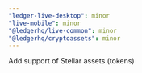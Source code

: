 ```yaml
---
"ledger-live-desktop": minor
"live-mobile": minor
"@ledgerhq/live-common": minor
"@ledgerhq/cryptoassets": minor
---
```


Add support of Stellar assets (tokens)

